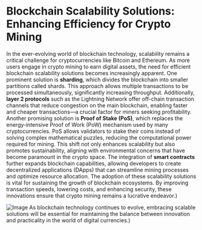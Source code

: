 # Blockchain Scalability Solutions: Enhancing Efficiency for Crypto Mining
In the ever-evolving world of blockchain technology, scalability remains a critical challenge for cryptocurrencies like Bitcoin and Ethereum. As more users engage in crypto mining to earn digital assets, the need for efficient blockchain scalability solutions becomes increasingly apparent. One prominent solution is **sharding**, which divides the blockchain into smaller partitions called shards. This approach allows multiple transactions to be processed simultaneously, significantly increasing throughput. Additionally, **layer 2 protocols** such as the Lightning Network offer off-chain transaction channels that reduce congestion on the main blockchain, enabling faster and cheaper transactions—a crucial factor for miners seeking profitability.
Another promising solution is **Proof of Stake (PoS)**, which replaces the energy-intensive Proof of Work (PoW) mechanism used by many cryptocurrencies. PoS allows validators to stake their coins instead of solving complex mathematical puzzles, reducing the computational power required for mining. This shift not only enhances scalability but also promotes sustainability, aligning with environmental concerns that have become paramount in the crypto space. The integration of **smart contracts** further expands blockchain capabilities, allowing developers to create decentralized applications (DApps) that can streamline mining processes and optimize resource allocation.
The adoption of these scalability solutions is vital for sustaining the growth of blockchain ecosystems. By improving transaction speeds, lowering costs, and enhancing security, these innovations ensure that crypto mining remains a lucrative endeavor.)

![Image](https://github.com/user-attachments/assets/d7419ec9-dc67-403f-bf28-8faea5f1f74f)
As blockchain technology continues to evolve, embracing scalable solutions will be essential for maintaining the balance between innovation and practicality in the world of digital currencies.)
